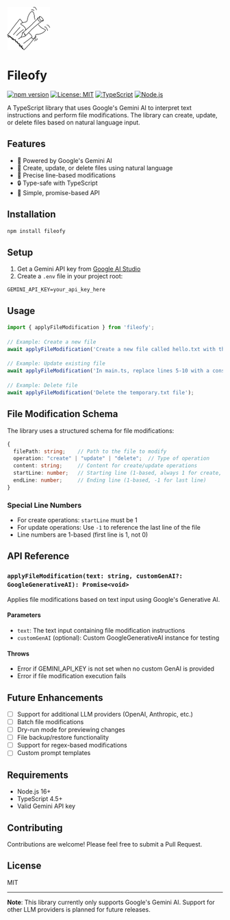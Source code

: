 <img src="/readme-files/logo.png" alt="Fileofy Logo" width="100" height="100">

# Fileofy

[![npm version](https://img.shields.io/npm/v/fileofy.svg)](https://www.npmjs.com/package/fileofy)
[![License: MIT](https://img.shields.io/badge/License-MIT-yellow.svg)](https://opensource.org/licenses/MIT)
[![TypeScript](https://img.shields.io/badge/TypeScript-4.5+-blue.svg)](https://www.typescriptlang.org/)
[![Node.js](https://img.shields.io/badge/Node.js-16+-green.svg)](https://nodejs.org/)

A TypeScript library that uses Google's Gemini AI to interpret text instructions and perform file modifications. The library can create, update, or delete files based on natural language input.

## Features

- 🤖 Powered by Google's Gemini AI
- 📝 Create, update, or delete files using natural language
- 🎯 Precise line-based modifications
- 🔒 Type-safe with TypeScript
- 🌟 Simple, promise-based API

## Installation

```bash
npm install fileofy
```

## Setup

1. Get a Gemini API key from [Google AI Studio](https://makersuite.google.com/app/apikey)
2. Create a `.env` file in your project root:
```env
GEMINI_API_KEY=your_api_key_here
```

## Usage

```typescript
import { applyFileModification } from 'fileofy';

// Example: Create a new file
await applyFileModification('Create a new file called hello.txt with the content "Hello, World!"');

// Example: Update existing file
await applyFileModification('In main.ts, replace lines 5-10 with a console.log statement');

// Example: Delete file
await applyFileModification('Delete the temporary.txt file');
```

## File Modification Schema

The library uses a structured schema for file modifications:

```typescript
{
  filePath: string;    // Path to the file to modify
  operation: "create" | "update" | "delete";  // Type of operation
  content: string;     // Content for create/update operations
  startLine: number;   // Starting line (1-based, always 1 for create, -1 for last line)
  endLine: number;     // Ending line (1-based, -1 for last line)
}
```

### Special Line Numbers
- For create operations: `startLine` must be 1
- For update operations: Use `-1` to reference the last line of the file
- Line numbers are 1-based (first line is 1, not 0)

## API Reference

### `applyFileModification(text: string, customGenAI?: GoogleGenerativeAI): Promise<void>`

Applies file modifications based on text input using Google's Generative AI.

#### Parameters
- `text`: The text input containing file modification instructions
- `customGenAI` (optional): Custom GoogleGenerativeAI instance for testing

#### Throws
- Error if GEMINI_API_KEY is not set when no custom GenAI is provided
- Error if file modification execution fails

## Future Enhancements

- [ ] Support for additional LLM providers (OpenAI, Anthropic, etc.)
- [ ] Batch file modifications
- [ ] Dry-run mode for previewing changes
- [ ] File backup/restore functionality
- [ ] Support for regex-based modifications
- [ ] Custom prompt templates

## Requirements

- Node.js 16+
- TypeScript 4.5+
- Valid Gemini API key

## Contributing

Contributions are welcome! Please feel free to submit a Pull Request.

## License

MIT

---

**Note**: This library currently only supports Google's Gemini AI. Support for other LLM providers is planned for future releases.
